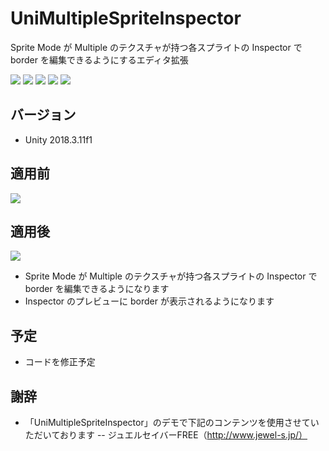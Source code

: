 # UniMultipleSpriteInspector

Sprite Mode が Multiple のテクスチャが持つ各スプライトの Inspector で border を編集できるようにするエディタ拡張

[![](https://img.shields.io/github/release/baba-s/uni-multiple-sprite-inspector.svg?label=latest%20version)](https://github.com/baba-s/uni-multiple-sprite-inspector/releases)
[![](https://img.shields.io/github/release-date/baba-s/uni-multiple-sprite-inspector.svg)](https://github.com/baba-s/uni-multiple-sprite-inspector/releases)
![](https://img.shields.io/badge/Unity-2018.3%2B-red.svg)
![](https://img.shields.io/badge/.NET-4.x-orange.svg)
[![](https://img.shields.io/github/license/baba-s/uni-multiple-sprite-inspector.svg)](https://github.com/baba-s/uni-multiple-sprite-inspector/blob/master/LICENSE)

## バージョン

- Unity 2018.3.11f1

## 適用前

![](https://cdn-ak.f.st-hatena.com/images/fotolife/b/baba_s/20190411/20190411224619.png)

## 適用後

![](https://cdn-ak.f.st-hatena.com/images/fotolife/b/baba_s/20190411/20190411224620.png)

- Sprite Mode が Multiple のテクスチャが持つ各スプライトの Inspector で  
border を編集できるようになります  
- Inspector のプレビューに border が表示されるようになります  

## 予定

- コードを修正予定

## 謝辞

- 「UniMultipleSpriteInspector」のデモで下記のコンテンツを使用させていただいております
-- ジュエルセイバーFREE（http://www.jewel-s.jp/）